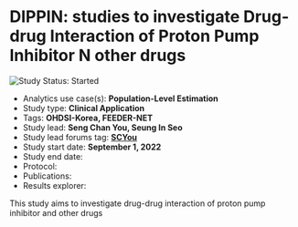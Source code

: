 DIPPIN: studies to investigate Drug-drug Interaction of Proton Pump Inhibitor N other drugs
=============

<img src="https://img.shields.io/badge/Study%20Status-Started-blue.svg" alt="Study Status: Started">

- Analytics use case(s): **Population-Level Estimation**
- Study type: **Clinical Application**
- Tags: **OHDSI-Korea, FEEDER-NET**
- Study lead: **Seng Chan You, Seung In Seo**
- Study lead forums tag: **[SCYou](https://forums.ohdsi.org/u/SCYou)**
- Study start date: **September 1, 2022**
- Study end date:
- Protocol: 
- Publications:
- Results explorer:

This study aims to investigate drug-drug interaction of proton pump inhibitor and other drugs
